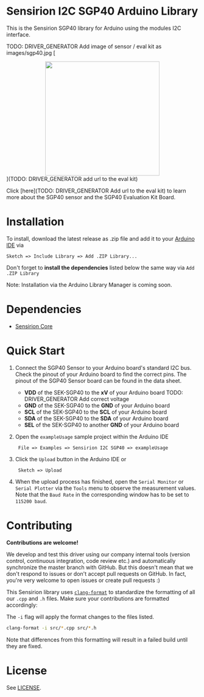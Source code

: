 # Sensirion I2C SGP40 Arduino Library

This is the Sensirion SGP40 library for Arduino using the
modules I2C interface.

TODO: DRIVER_GENERATOR Add image of sensor / eval kit as images/sgp40.jpg
[<center><img src="images/sgp40.jpg" width="300px"></center>](TODO: DRIVER_GENERATOR add url to the eval kit)

Click [here](TODO: DRIVER_GENERATOR Add url to the eval kit) to learn more about the SGP40
sensor and the SGP40 Evaluation Kit Board.


# Installation

To install, download the latest release as .zip file and add it to your
[Arduino IDE](http://www.arduino.cc/en/main/software) via

	Sketch => Include Library => Add .ZIP Library...

Don't forget to **install the dependencies** listed below the same way via `Add
.ZIP Library`

Note: Installation via the Arduino Library Manager is coming soon.

# Dependencies

* [Sensirion Core](https://github.com/Sensirion/arduino-core)


# Quick Start

1. Connect the SGP40 Sensor to your Arduino board's standard
   I2C bus. Check the pinout of your Arduino board to find the correct pins.
   The pinout of the SGP40 Sensor board can be found in the
   data sheet.

	* **VDD** of the SEK-SGP40 to the **xV** of your Arduino board TODO: DRIVER_GENERATOR Add correct voltage
	* **GND** of the SEK-SGP40 to the **GND** of your Arduino board
	* **SCL** of the SEK-SGP40 to the **SCL** of your Arduino board
	* **SDA** of the SEK-SGP40 to the **SDA** of your Arduino board
	* **SEL** of the SEK-SGP40 to another **GND** of your Arduino board

2. Open the `exampleUsage` sample project within the Arduino IDE

		File => Examples => Sensirion I2C SGP40 => exampleUsage

3. Click the `Upload` button in the Arduino IDE or

		Sketch => Upload

4. When the upload process has finished, open the `Serial Monitor` or `Serial
   Plotter` via the `Tools` menu to observe the measurement values. Note that
   the `Baud Rate` in the corresponding window has to be set to `115200 baud`.

# Contributing

**Contributions are welcome!**

We develop and test this driver using our company internal tools (version
control, continuous integration, code review etc.) and automatically
synchronize the master branch with GitHub. But this doesn't mean that we don't
respond to issues or don't accept pull requests on GitHub. In fact, you're very
welcome to open issues or create pull requests :)

This Sensirion library uses
[`clang-format`](https://releases.llvm.org/download.html) to standardize the
formatting of all our `.cpp` and `.h` files. Make sure your contributions are
formatted accordingly:

The `-i` flag will apply the format changes to the files listed.

```bash
clang-format -i src/*.cpp src/*.h
```

Note that differences from this formatting will result in a failed build until
they are fixed.

# License

See [LICENSE](LICENSE).
